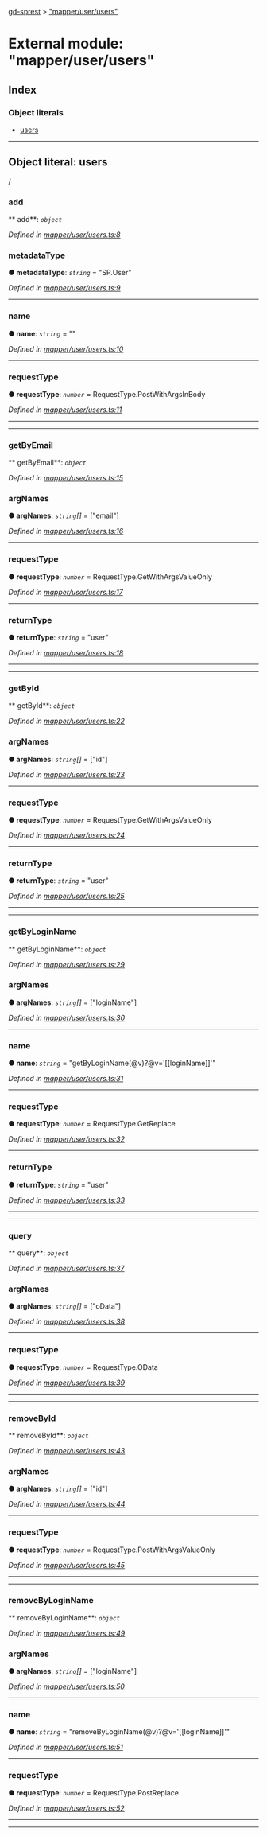 [gd-sprest](../README.md) > ["mapper/user/users"](../modules/_mapper_user_users_.md)



# External module: "mapper/user/users"

## Index

### Object literals

* [users](_mapper_user_users_.md#users)



---
<a id="users"></a>

## Object literal: users


/


<a id="users.add"></a>

###  add

** add**:  *`object`* 

*Defined in [mapper/user/users.ts:8](https://github.com/gunjandatta/sprest/blob/3de79f1/src/mapper/user/users.ts#L8)*




<a id="users.add.metadatatype"></a>

###  metadataType

**●  metadataType**:  *`string`*  = "SP.User"

*Defined in [mapper/user/users.ts:9](https://github.com/gunjandatta/sprest/blob/3de79f1/src/mapper/user/users.ts#L9)*





___
<a id="users.add.name"></a>

###  name

**●  name**:  *`string`*  = ""

*Defined in [mapper/user/users.ts:10](https://github.com/gunjandatta/sprest/blob/3de79f1/src/mapper/user/users.ts#L10)*





___
<a id="users.add.requesttype"></a>

###  requestType

**●  requestType**:  *`number`*  =  RequestType.PostWithArgsInBody

*Defined in [mapper/user/users.ts:11](https://github.com/gunjandatta/sprest/blob/3de79f1/src/mapper/user/users.ts#L11)*





___

___
<a id="users.getbyemail"></a>

###  getByEmail

** getByEmail**:  *`object`* 

*Defined in [mapper/user/users.ts:15](https://github.com/gunjandatta/sprest/blob/3de79f1/src/mapper/user/users.ts#L15)*




<a id="users.getbyemail.argnames"></a>

###  argNames

**●  argNames**:  *`string`[]*  =  ["email"]

*Defined in [mapper/user/users.ts:16](https://github.com/gunjandatta/sprest/blob/3de79f1/src/mapper/user/users.ts#L16)*





___
<a id="users.getbyemail.requesttype-1"></a>

###  requestType

**●  requestType**:  *`number`*  =  RequestType.GetWithArgsValueOnly

*Defined in [mapper/user/users.ts:17](https://github.com/gunjandatta/sprest/blob/3de79f1/src/mapper/user/users.ts#L17)*





___
<a id="users.getbyemail.returntype"></a>

###  returnType

**●  returnType**:  *`string`*  = "user"

*Defined in [mapper/user/users.ts:18](https://github.com/gunjandatta/sprest/blob/3de79f1/src/mapper/user/users.ts#L18)*





___

___
<a id="users.getbyid"></a>

###  getById

** getById**:  *`object`* 

*Defined in [mapper/user/users.ts:22](https://github.com/gunjandatta/sprest/blob/3de79f1/src/mapper/user/users.ts#L22)*




<a id="users.getbyid.argnames-1"></a>

###  argNames

**●  argNames**:  *`string`[]*  =  ["id"]

*Defined in [mapper/user/users.ts:23](https://github.com/gunjandatta/sprest/blob/3de79f1/src/mapper/user/users.ts#L23)*





___
<a id="users.getbyid.requesttype-2"></a>

###  requestType

**●  requestType**:  *`number`*  =  RequestType.GetWithArgsValueOnly

*Defined in [mapper/user/users.ts:24](https://github.com/gunjandatta/sprest/blob/3de79f1/src/mapper/user/users.ts#L24)*





___
<a id="users.getbyid.returntype-1"></a>

###  returnType

**●  returnType**:  *`string`*  = "user"

*Defined in [mapper/user/users.ts:25](https://github.com/gunjandatta/sprest/blob/3de79f1/src/mapper/user/users.ts#L25)*





___

___
<a id="users.getbyloginname"></a>

###  getByLoginName

** getByLoginName**:  *`object`* 

*Defined in [mapper/user/users.ts:29](https://github.com/gunjandatta/sprest/blob/3de79f1/src/mapper/user/users.ts#L29)*




<a id="users.getbyloginname.argnames-2"></a>

###  argNames

**●  argNames**:  *`string`[]*  =  ["loginName"]

*Defined in [mapper/user/users.ts:30](https://github.com/gunjandatta/sprest/blob/3de79f1/src/mapper/user/users.ts#L30)*





___
<a id="users.getbyloginname.name-1"></a>

###  name

**●  name**:  *`string`*  = "getByLoginName(@v)?@v='[[loginName]]'"

*Defined in [mapper/user/users.ts:31](https://github.com/gunjandatta/sprest/blob/3de79f1/src/mapper/user/users.ts#L31)*





___
<a id="users.getbyloginname.requesttype-3"></a>

###  requestType

**●  requestType**:  *`number`*  =  RequestType.GetReplace

*Defined in [mapper/user/users.ts:32](https://github.com/gunjandatta/sprest/blob/3de79f1/src/mapper/user/users.ts#L32)*





___
<a id="users.getbyloginname.returntype-2"></a>

###  returnType

**●  returnType**:  *`string`*  = "user"

*Defined in [mapper/user/users.ts:33](https://github.com/gunjandatta/sprest/blob/3de79f1/src/mapper/user/users.ts#L33)*





___

___
<a id="users.query"></a>

###  query

** query**:  *`object`* 

*Defined in [mapper/user/users.ts:37](https://github.com/gunjandatta/sprest/blob/3de79f1/src/mapper/user/users.ts#L37)*




<a id="users.query.argnames-3"></a>

###  argNames

**●  argNames**:  *`string`[]*  =  ["oData"]

*Defined in [mapper/user/users.ts:38](https://github.com/gunjandatta/sprest/blob/3de79f1/src/mapper/user/users.ts#L38)*





___
<a id="users.query.requesttype-4"></a>

###  requestType

**●  requestType**:  *`number`*  =  RequestType.OData

*Defined in [mapper/user/users.ts:39](https://github.com/gunjandatta/sprest/blob/3de79f1/src/mapper/user/users.ts#L39)*





___

___
<a id="users.removebyid"></a>

###  removeById

** removeById**:  *`object`* 

*Defined in [mapper/user/users.ts:43](https://github.com/gunjandatta/sprest/blob/3de79f1/src/mapper/user/users.ts#L43)*




<a id="users.removebyid.argnames-4"></a>

###  argNames

**●  argNames**:  *`string`[]*  =  ["id"]

*Defined in [mapper/user/users.ts:44](https://github.com/gunjandatta/sprest/blob/3de79f1/src/mapper/user/users.ts#L44)*





___
<a id="users.removebyid.requesttype-5"></a>

###  requestType

**●  requestType**:  *`number`*  =  RequestType.PostWithArgsValueOnly

*Defined in [mapper/user/users.ts:45](https://github.com/gunjandatta/sprest/blob/3de79f1/src/mapper/user/users.ts#L45)*





___

___
<a id="users.removebyloginname"></a>

###  removeByLoginName

** removeByLoginName**:  *`object`* 

*Defined in [mapper/user/users.ts:49](https://github.com/gunjandatta/sprest/blob/3de79f1/src/mapper/user/users.ts#L49)*




<a id="users.removebyloginname.argnames-5"></a>

###  argNames

**●  argNames**:  *`string`[]*  =  ["loginName"]

*Defined in [mapper/user/users.ts:50](https://github.com/gunjandatta/sprest/blob/3de79f1/src/mapper/user/users.ts#L50)*





___
<a id="users.removebyloginname.name-2"></a>

###  name

**●  name**:  *`string`*  = "removeByLoginName(@v)?@v='[[loginName]]'"

*Defined in [mapper/user/users.ts:51](https://github.com/gunjandatta/sprest/blob/3de79f1/src/mapper/user/users.ts#L51)*





___
<a id="users.removebyloginname.requesttype-6"></a>

###  requestType

**●  requestType**:  *`number`*  =  RequestType.PostReplace

*Defined in [mapper/user/users.ts:52](https://github.com/gunjandatta/sprest/blob/3de79f1/src/mapper/user/users.ts#L52)*





___

___


